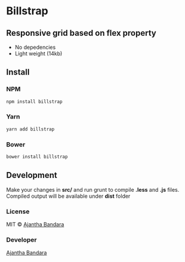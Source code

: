 # Billstrap

## Responsive grid based on flex property

* No depedencies
* Light weight (14kb)

## Install

### NPM

``` bash
npm install billstrap
```

### Yarn

``` bash
yarn add billstrap
```

### Bower

``` bash
bower install billstrap
```

## Development

Make your changes in **src/** and run grunt to compile **.less** and **.js** files. Compiled output will be available under **dist** folder

### License

MIT © [Ajantha Bandara](https://ajanthab.com/)

### Developer

[Ajantha Bandara](https://ajanthab.com/)